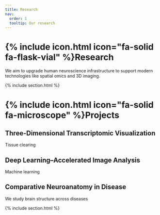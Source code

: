 ```yaml
---
title: Research
nav:
  order: 1
  tooltip: Our research
---
```


# {% include icon.html icon="fa-solid fa-flask-vial" %}Research

We aim to upgrade human neuroscience infrastructure to support modern technologies like spatial omics and 3D imaging.

{% include section.html %}

# {% include icon.html icon="fa-solid fa-microscope" %}Projects

## Three-Dimensional Transcriptomic Visualization

Tissue clearing

## Deep Learning–Accelerated Image Analysis

Machine learning

## Comparative Neuroanatomy in Disease

We study brain structure across diseases

{% include section.html %}
